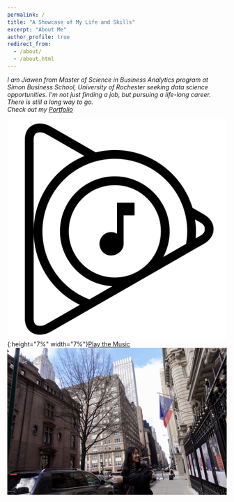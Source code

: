 ```yaml
---
permalink: /
title: "A Showcase of My Life and Skills"
excerpt: "About Me"
author_profile: true
redirect_from:
  - /about/
  - /about.html
---
```

*I am Jiawen from Master of Science in Business Analytics program at Simon Business School, University of Rochester seeking data science opportunities. I'm not just finding a job, but pursuing a life-long career. There is still a long way to go.*
<br />
*Check out my [Portfolio](/portfolio.md)*

![](/images/play.png){:height="7%" width="7%"}[Play the Music](/files/lo.mp3)
![](/images/street.JPG)

